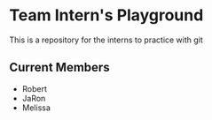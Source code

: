 # Team Intern's Playground

This is a repository for the interns to practice with git

## Current Members

- Robert
- JaRon
- Melissa
